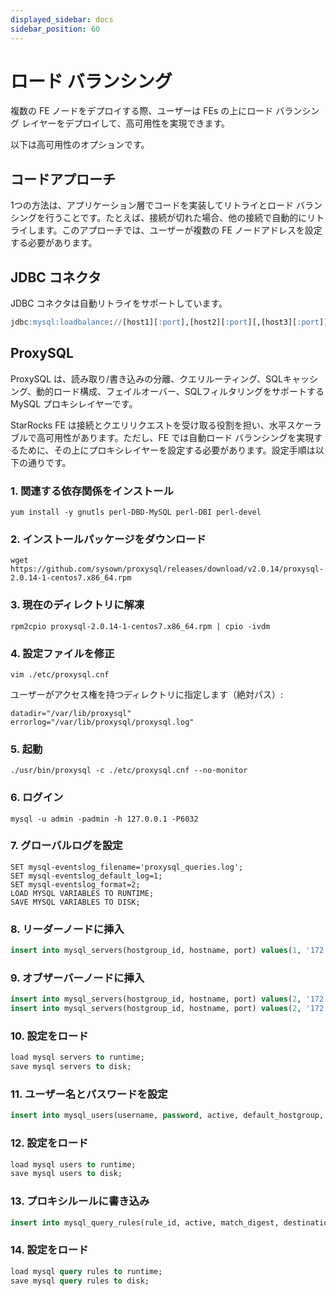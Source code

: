 ```yaml
---
displayed_sidebar: docs
sidebar_position: 60
---
```


# ロード バランシング

複数の FE ノードをデプロイする際、ユーザーは FEs の上にロード バランシング レイヤーをデプロイして、高可用性を実現できます。

以下は高可用性のオプションです。

## コードアプローチ

1つの方法は、アプリケーション層でコードを実装してリトライとロード バランシングを行うことです。たとえば、接続が切れた場合、他の接続で自動的にリトライします。このアプローチでは、ユーザーが複数の FE ノードアドレスを設定する必要があります。

## JDBC コネクタ

JDBC コネクタは自動リトライをサポートしています。

~~~sql
jdbc:mysql:loadbalance://[host1][:port],[host2][:port][,[host3][:port]]...[/[database]][?propertyName1=propertyValue1[&propertyName2=propertyValue2]...]
~~~

## ProxySQL

ProxySQL は、読み取り/書き込みの分離、クエリルーティング、SQLキャッシング、動的ロード構成、フェイルオーバー、SQLフィルタリングをサポートする MySQL プロキシレイヤーです。

StarRocks FE は接続とクエリリクエストを受け取る役割を担い、水平スケーラブルで高可用性があります。ただし、FE では自動ロード バランシングを実現するために、その上にプロキシレイヤーを設定する必要があります。設定手順は以下の通りです。

### 1. 関連する依存関係をインストール

~~~shell
yum install -y gnutls perl-DBD-MySQL perl-DBI perl-devel
~~~

### 2. インストールパッケージをダウンロード

~~~shell
wget https://github.com/sysown/proxysql/releases/download/v2.0.14/proxysql-2.0.14-1-centos7.x86_64.rpm
~~~

### 3. 現在のディレクトリに解凍

~~~shell
rpm2cpio proxysql-2.0.14-1-centos7.x86_64.rpm | cpio -ivdm
~~~

### 4. 設定ファイルを修正

~~~shell
vim ./etc/proxysql.cnf 
~~~

ユーザーがアクセス権を持つディレクトリに指定します（絶対パス）:

~~~vim
datadir="/var/lib/proxysql"
errorlog="/var/lib/proxysql/proxysql.log"
~~~

### 5. 起動

~~~shell
./usr/bin/proxysql -c ./etc/proxysql.cnf --no-monitor
~~~

### 6. ログイン

~~~shell
mysql -u admin -padmin -h 127.0.0.1 -P6032
~~~

### 7. グローバルログを設定

~~~shell
SET mysql-eventslog_filename='proxysql_queries.log';
SET mysql-eventslog_default_log=1;
SET mysql-eventslog_format=2;
LOAD MYSQL VARIABLES TO RUNTIME;
SAVE MYSQL VARIABLES TO DISK;
~~~

### 8. リーダーノードに挿入

~~~sql
insert into mysql_servers(hostgroup_id, hostname, port) values(1, '172.26.92.139', 8533);
~~~

### 9. オブザーバーノードに挿入

~~~sql
insert into mysql_servers(hostgroup_id, hostname, port) values(2, '172.26.34.139', 9931);
insert into mysql_servers(hostgroup_id, hostname, port) values(2, '172.26.34.140', 9931);
~~~

### 10. 設定をロード

~~~sql
load mysql servers to runtime;
save mysql servers to disk;
~~~

### 11. ユーザー名とパスワードを設定

~~~sql
insert into mysql_users(username, password, active, default_hostgroup, backend, frontend) values('root', '*94BDCEBE19083CE2A1F959FD02F964C7AF4CFC29', 1, 1, 1, 1);
~~~

### 12. 設定をロード

~~~sql
load mysql users to runtime; 
save mysql users to disk;
~~~

### 13. プロキシルールに書き込み

~~~sql
insert into mysql_query_rules(rule_id, active, match_digest, destination_hostgroup, mirror_hostgroup, apply) values(1, 1, '.', 1, 2, 1);
~~~

### 14. 設定をロード

~~~sql
load mysql query rules to runtime; 
save mysql query rules to disk;
~~~
